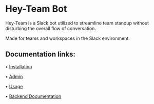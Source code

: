 # **Hey-Team Bot**

Hey-Team is a Slack bot utilized to streamline team standup without disturbing the overall flow of conversation.

Made for teams and workspaces in the Slack environment. 

## Documentation links:

• [Installation]()

• [Admin]()

• [Usage]()

• [Backend Documentation](./backend/README.md) 

